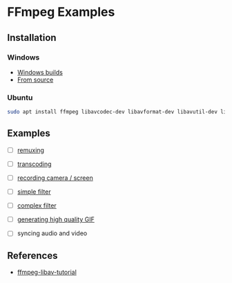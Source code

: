 # FFmpeg Examples

## Installation

### Windows

- [Windows builds](https://www.ffmpeg.org/download.html#build-windows)
- [From source](/compile_on_windows.md)

### Ubuntu

```bash
sudo apt install ffmpeg libavcodec-dev libavformat-dev libavutil-dev libavdevice-dev libswscale-dev libavfilter-dev
```

## Examples

- [ ] [remuxing](/01_remuxing/README.md)
- [ ] [transcoding](/02_trancoding/README.md)
- [ ] [recording camera / screen](/03_recording/README.md)
- [ ] [simple filter](/04_simple_filters/README.md)
- [ ] [complex filter](/05_complex_filter/README.md)
- [ ] [generating high quality GIF](/06_gen_gif/README.md)
- [ ] syncing audio and video


## References

- [ffmpeg-libav-tutorial](https://github.com/leandromoreira/ffmpeg-libav-tutorial)